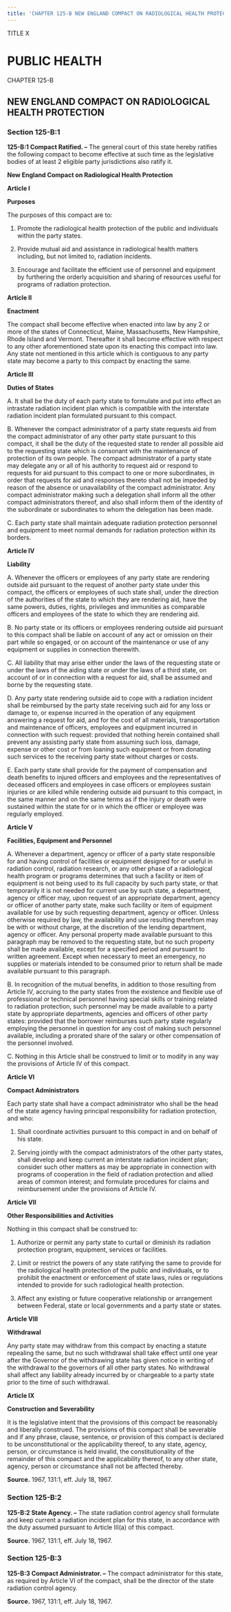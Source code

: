 ```yaml
---
title: 'CHAPTER 125-B NEW ENGLAND COMPACT ON RADIOLOGICAL HEALTH PROTECTION'
---
```


TITLE X
                                             
PUBLIC HEALTH
=============

CHAPTER 125-B
                                             
NEW ENGLAND COMPACT ON RADIOLOGICAL HEALTH PROTECTION
-----------------------------------------------------

### Section 125-B:1

 **125-B:1 Compact Ratified. –** The general court of this state
hereby ratifies the following compact to become effective at such time
as the legislative bodies of at least 2 eligible party jurisdictions
also ratify it.

**New England Compact on Radiological Health Protection**

**Article I**

**Purposes**


                                             
 The purposes of this compact are to:
                                             
 1. Promote the radiological health protection of the public and
individuals within the party states.
                                             
 2. Provide mutual aid and assistance in radiological health
matters including, but not limited to, radiation incidents.
                                             
 3. Encourage and facilitate the efficient use of personnel and
equipment by furthering the orderly acquisition and sharing of resources
useful for programs of radiation protection.

**Article II**

**Enactment**


                                             
 The compact shall become effective when enacted into law by any 2 or
more of the states of Connecticut, Maine, Massachusetts, New Hampshire,
Rhode Island and Vermont. Thereafter it shall become effective with
respect to any other aforementioned state upon its enacting this compact
into law. Any state not mentioned in this article which is contiguous to
any party state may become a party to this compact by enacting the same.

**Article III**

**Duties of States**


                                             
 A. It shall be the duty of each party state to formulate and put
into effect an intrastate radiation incident plan which is compatible
with the interstate radiation incident plan formulated pursuant to this
compact.
                                             
 B. Whenever the compact administrator of a party state requests aid
from the compact administrator of any other party state pursuant to this
compact, it shall be the duty of the requested state to render all
possible aid to the requesting state which is consonant with the
maintenance of protection of its own people. The compact administrator
of a party state may delegate any or all of his authority to request aid
or respond to requests for aid pursuant to this compact to one or more
subordinates, in order that requests for aid and responses thereto shall
not be impeded by reason of the absence or unavailability of the compact
administrator. Any compact administrator making such a delegation shall
inform all the other compact administrators thereof, and also shall
inform them of the identity of the subordinate or subordinates to whom
the delegation has been made.
                                             
 C. Each party state shall maintain adequate radiation protection
personnel and equipment to meet normal demands for radiation protection
within its borders.

**Article IV**

**Liability**


                                             
 A. Whenever the officers or employees of any party state are
rendering outside aid pursuant to the request of another party state
under this compact, the officers or employees of such state shall, under
the direction of the authorities of the state to which they are
rendering aid, have the same powers, duties, rights, privileges and
immunities as comparable officers and employees of the state to which
they are rendering aid.
                                             
 B. No party state or its officers or employees rendering outside aid
pursuant to this compact shall be liable on account of any act or
omission on their part while so engaged, or on account of the
maintenance or use of any equipment or supplies in connection
therewith.
                                             
 C. All liability that may arise either under the laws of the
requesting state or under the laws of the aiding state or under the laws
of a third state, on account of or in connection with a request for aid,
shall be assumed and borne by the requesting state.
                                             
 D. Any party state rendering outside aid to cope with a radiation
incident shall be reimbursed by the party state receiving such aid for
any loss or damage to, or expense incurred in the operation of any
equipment answering a request for aid, and for the cost of all
materials, transportation and maintenance of officers, employees and
equipment incurred in connection with such request: provided that
nothing herein contained shall prevent any assisting party state from
assuming such loss, damage, expense or other cost or from loaning such
equipment or from donating such services to the receiving party state
without charges or costs.
                                             
 E. Each party state shall provide for the payment of compensation
and death benefits to injured officers and employees and the
representatives of deceased officers and employees in case officers or
employees sustain injuries or are killed while rendering outside aid
pursuant to this compact, in the same manner and on the same terms as if
the injury or death were sustained within the state for or in which the
officer or employee was regularly employed.

**Article V**

**Facilities, Equipment and Personnel**


                                             
 A. Whenever a department, agency or officer of a party state
responsible for and having control of facilities or equipment designed
for or useful in radiation control, radiation research, or any other
phase of a radiological health program or programs determines that such
a facility or item of equipment is not being used to its full capacity
by such party state, or that temporarily it is not needed for current
use by such state, a department, agency or officer may, upon request of
an appropriate department, agency or officer of another party state,
make such facility or item of equipment available for use by such
requesting department, agency or officer. Unless otherwise required by
law, the availability and use resulting therefrom may be with or without
charge, at the discretion of the lending department, agency or officer.
Any personal property made available pursuant to this paragraph may be
removed to the requesting state, but no such property shall be made
available, except for a specified period and pursuant to written
agreement. Except when necessary to meet an emergency, no supplies or
materials intended to be consumed prior to return shall be made
available pursuant to this paragraph.
                                             
 B. In recognition of the mutual benefits, in addition to those
resulting from Article IV, accruing to the party states from the
existence and flexible use of professional or technical personnel having
special skills or training related to radiation protection, such
personnel may be made available to a party state by appropriate
departments, agencies and officers of other party states: provided that
the borrower reimburses such party state regularly employing the
personnel in question for any cost of making such personnel available,
including a prorated share of the salary or other compensation of the
personnel involved.
                                             
 C. Nothing in this Article shall be construed to limit or to modify
in any way the provisions of Article IV of this compact.

**Article VI**

**Compact Administrators**


                                             
 Each party state shall have a compact administrator who shall be the
head of the state agency having principal responsibility for radiation
protection, and who:
                                             
 1. Shall coordinate activities pursuant to this compact in and on
behalf of his state.
                                             
 2. Serving jointly with the compact administrators of the other
party states, shall develop and keep current an interstate radiation
incident plan; consider such other matters as may be appropriate in
connection with programs of cooperation in the field of radiation
protection and allied areas of common interest; and formulate procedures
for claims and reimbursement under the provisions of Article IV.

**Article VII**

**Other Responsibilities and Activities**


                                             
 Nothing in this compact shall be construed to:
                                             
 1. Authorize or permit any party state to curtail or diminish its
radiation protection program, equipment, services or facilities.
                                             
 2. Limit or restrict the powers of any state ratifying the same
to provide for the radiological health protection of the public and
individuals, or to prohibit the enactment or enforcement of state laws,
rules or regulations intended to provide for such radiological health
protection.
                                             
 3. Affect any existing or future cooperative relationship or
arrangement between Federal, state or local governments and a party
state or states.

**Article VIII**

**Withdrawal**


                                             
 Any party state may withdraw from this compact by enacting a statute
repealing the same, but no such withdrawal shall take effect until one
year after the Governor of the withdrawing state has given notice in
writing of the withdrawal to the governors of all other party states. No
withdrawal shall affect any liability already incurred by or chargeable
to a party state prior to the time of such withdrawal.

**Article IX**

**Construction and Severability**


                                             
 It is the legislative intent that the provisions of this compact be
reasonably and liberally construed. The provisions of this compact shall
be severable and if any phrase, clause, sentence, or provision of this
compact is declared to be unconstitutional or the applicability thereof,
to any state, agency, person, or circumstance is held invalid, the
constitutionality of the remainder of this compact and the applicability
thereof, to any other state, agency, person or circumstance shall not be
affected thereby.

**Source.** 1967, 131:1, eff. July 18, 1967.

### Section 125-B:2

 **125-B:2 State Agency. –** The state radiation control agency shall
formulate and keep current a radiation incident plan for this state, in
accordance with the duty assumed pursuant to Article III(a) of this
compact.

**Source.** 1967, 131:1, eff. July 18, 1967.

### Section 125-B:3

 **125-B:3 Compact Administrator. –** The compact administrator for
this state, as required by Article VI of the compact, shall be the
director of the state radiation control agency.

**Source.** 1967, 131:1, eff. July 18, 1967.
